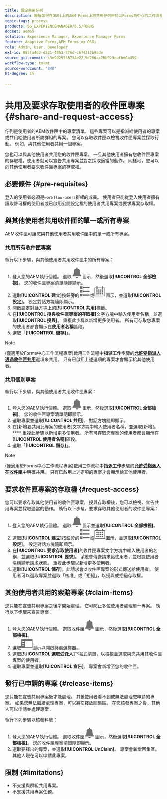 ```yaml
---
title: 設定共用佇列
description: 瞭解如何在OSGi上的AEM Forms上將共用佇列用於以Forms為中心的工作流程。
topic-tags: process
products: SG_EXPERIENCEMANAGER/6.5/FORMS
docset: aem65
solution: Experience Manager, Experience Manager Forms
feature: Adaptive Forms,AEM Forms on OSGi
role: Admin, User, Developer
exl-id: 085fa402-d521-4863-876d-c674317b9ade
source-git-commit: c3e9029236734e22f5d266ac26b923eafbe0a459
workflow-type: tm+mt
source-wordcount: '840'
ht-degree: 1%

---
```


# 共用及要求存取使用者的收件匣專案 {#share-and-request-access}

佇列是使用者的AEM收件匣中的專案清單。 這些專案可以是指派給使用者的專案或共用給使用者所屬群組的專案。 您可以存取收件匣以檢視收件匣專案並採取行動。 例如，與其他使用者共用一個專案。

您也可以與其他使用者共用您的收件匣專案。 一旦其他使用者擁有您收件匣專案的存取權，使用者就可以宣告共用專案並對之採取適當的動作。 同樣地，您可以向其他使用者要求收件匣專案的存取權。

## 必要條件 {#pre-requisites}

登入的使用者必須是`workflow-users`群組的成員。 使用者只能從登入使用者擁有讀取許可權的使用者或已啟用公開設定檔的使用者共用專案或要求專案存取權。

## 與其他使用者共用收件匣的單一或所有專案

AEM收件匣可讓您與其他使用者共用收件匣中的單一或所有專案。

### 共用所有收件匣專案

執行以下步驟，與其他使用者共用收件匣中的所有專案：

1. 登入您的AEM執行個體。 選取![收件匣](assets/bell.svg)圖示，然後選取&#x200B;**[!UICONTROL 全部檢視]**。 您的收件匣專案清單隨即顯示。
1. 選取&#x200B;**[!UICONTROL 建立]**&#x200B;按鈕旁的![檢視選擇器](assets/viewlist.svg)或![檢視選擇器](assets/calendar.svg)圖示，並選取&#x200B;**[!UICONTROL 設定]**。 設定對話方塊隨即顯示。
1. 開啟設定對話方塊上的&#x200B;**[!UICONTROL 共用]**&#x200B;標籤。
1. 在&#x200B;**[!UICONTROL 授與收件匣專案的存取權]**&#x200B;文字方塊中輸入使用者名稱，並選取&#x200B;**[!UICONTROL 授與]**。 重複此步驟以新增更多使用者。 所有可存取您專案的使用者都會顯示在&#x200B;**使用者名稱**&#x200B;區段。
1. 選取「**[!UICONTROL 儲存]**」。

>[!NOTE]
>
>(僅適用於Forms中心工作流程專案)啟用工作流程中&#x200B;**指派工作**&#x200B;步驟的&#x200B;**[允許受指派人透過收件匣共用](aem-forms-workflow-step-reference.md)**&#x200B;選項來共用。 只有已啟用上述選項的專案才會顯示給其他使用者。

### 共用個別專案

執行以下步驟，與其他使用者共用收件匣專案：

1. 登入您的AEM執行個體。 選取![收件匣](assets/bell.svg)圖示，然後選取&#x200B;**[!UICONTROL 全部檢視]**。 您的收件匣專案清單隨即顯示。
1. 選取專案並選取&#x200B;**[!UICONTROL 共用]**。 對話方塊隨即顯示。
1. 在[新增要共用此專案的使用者]文字方塊中輸入使用者名稱，並選取[新增]。**** 重複此步驟以新增更多使用者。 所有可存取您專案的使用者都會顯示在&#x200B;**[!UICONTROL 使用者名稱]**&#x200B;區段。
1. 選取「**[!UICONTROL 儲存]**」。


>[!NOTE]
>
>(僅適用於Forms中心工作流程專案)啟用工作流程中&#x200B;**指派工作**&#x200B;步驟的&#x200B;**[允許受指派人在收件匣](aem-forms-workflow-step-reference.md)**&#x200B;中明確共用。 只有已啟用上述選項的專案才會顯示給其他使用者。

## 要求收件匣專案的存取權 {#request-access}

您可以要求存取其他使用者的收件匣專案。 授與存取權後，您可以檢視、宣告共用專案並採取適當的動作。 執行以下步驟，要求存取其他使用者的收件匣專案：

1. 登入您的AEM執行個體。 選取![檢視選擇器](assets/bell.svg)圖示並選取&#x200B;**[!UICONTROL 全部檢視]**。
1. 選取&#x200B;**[!UICONTROL 建立]**&#x200B;按鈕旁的![檢視選擇器](assets/viewlist.svg)或![檢視選擇器](assets/calendar.svg)圖示，並選取&#x200B;**[!UICONTROL 設定]**。 設定對話方塊隨即顯示。
1. 在&#x200B;**[!UICONTROL 要求存取使用者]**&#x200B;的收件匣專案文字方塊中輸入使用者的名稱，並選取&#x200B;**[!UICONTROL 要求]**。 系統會傳送請求給使用者，並根據使用者名稱顯示請求狀態。 重複此步驟以新增更多使用者。
1. 選取&#x200B;**[!UICONTROL 儲存]**。此請求會以收件匣專案的形式傳送給使用者。 使用者可以選取專案並選取「核准」或「拒絕」，以授與或拒絕存取權。


## 其他使用者共用的索賠專案 {#claim-items}

您只能在宣告共用專案之後才開始處理。 它可防止多位使用者處理單一專案。 執行以下步驟來宣告專案：

1. 登入您的AEM執行個體。 選取收件匣![收件匣](assets/bell.svg)圖示，然後選取&#x200B;**[!UICONTROL 全部檢視]**。
1. 選取![僅內容](assets/railleft.svg)圖示以開啟篩選選擇器。
1. 選取&#x200B;**[!UICONTROL 選取受託人]**&#x200B;下拉式清單，以檢視並選取與您共用其收件匣專案的使用者。
1. 選取專案並選取&#x200B;**[!UICONTROL 宣告]**。 專案會新增至您的收件匣。

## 發行已申請的專案 {#release-items}

您只能在宣告共用專案後才能處理。 其他使用者看不到或無法處理您申請的專案。 如果您無法繼續處理專案，可以將它釋放回集區。   在您核發專案之後，其他人可以申請並處理專案：

執行下列步驟以核發料號：

1. 登入您的AEM執行個體。 選取收件匣![收件匣](assets/bell.svg)圖示，然後選取&#x200B;**[!UICONTROL 全部檢視]**。 您的收件匣專案清單隨即顯示。
1. 選取要釋出的專案，並選取&#x200B;**[!UICONTROL UnClaim]**。 專案會新增回集區。 其他人現在可以申請此專案。

## 限制 {#limitations}

* 不支援與群組共用專案。
* 不支援共用專案任務。
